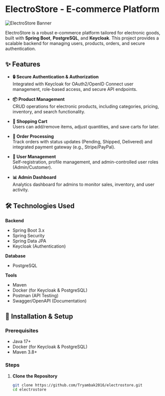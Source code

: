 # ElectroStore - E-commerce Platform

![ElectroStore Banner](https://via.placeholder.com/1200x400?text=ElectroStore+Banner)

ElectroStore is a robust e-commerce platform tailored for electronic goods, built with **Spring Boot**, **PostgreSQL**, and **Keycloak**. This project provides a scalable backend for managing users, products, orders, and secure authentication.

## ✨ Features

- **🔒 Secure Authentication & Authorization**  
  Integrated with Keycloak for OAuth2/OpenID Connect user management, role-based access, and secure API endpoints.
  
- **📦 Product Management**  
  CRUD operations for electronic products, including categories, pricing, inventory, and search functionality.

- **🛒 Shopping Cart**  
  Users can add/remove items, adjust quantities, and save carts for later.

- **📝 Order Processing**  
  Track orders with status updates (Pending, Shipped, Delivered) and integrated payment gateway (e.g., Stripe/PayPal).

- **👥 User Management**  
  Self-registration, profile management, and admin-controlled user roles (Admin/Customer).

- **📊 Admin Dashboard**  
  Analytics dashboard for admins to monitor sales, inventory, and user activity.

## 🛠️ Technologies Used

**Backend**
- Spring Boot 3.x
- Spring Security
- Spring Data JPA
- Keycloak (Authentication)

**Database**
- PostgreSQL

**Tools**
- Maven
- Docker (for Keycloak & PostgreSQL)
- Postman (API Testing)
- Swagger/OpenAPI (Documentation)

## 🚀 Installation & Setup

### Prerequisites
- Java 17+
- Docker (for Keycloak & PostgreSQL)
- Maven 3.8+

### Steps
1. **Clone the Repository**
   ```bash
   git clone https://github.com/Tryambak2016/electrostore.git
   cd electrostore
